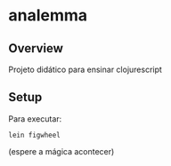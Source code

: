# analemma

## Overview

Projeto didático para ensinar clojurescript

## Setup

Para executar:

    lein figwheel

(espere a mágica acontecer)